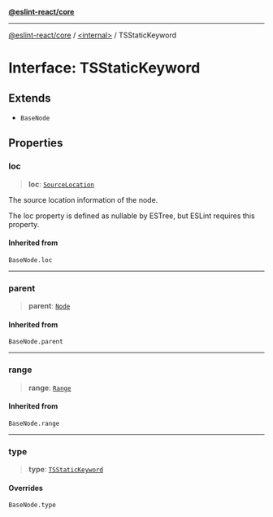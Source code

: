 [**@eslint-react/core**](../../README.md)

***

[@eslint-react/core](../../README.md) / [\<internal\>](../README.md) / TSStaticKeyword

# Interface: TSStaticKeyword

## Extends

- `BaseNode`

## Properties

### loc

> **loc**: [`SourceLocation`](SourceLocation.md)

The source location information of the node.

The loc property is defined as nullable by ESTree, but ESLint requires this property.

#### Inherited from

`BaseNode.loc`

***

### parent

> **parent**: [`Node`](../type-aliases/Node.md)

#### Inherited from

`BaseNode.parent`

***

### range

> **range**: [`Range`](../type-aliases/Range.md)

#### Inherited from

`BaseNode.range`

***

### type

> **type**: [`TSStaticKeyword`](../README.md#tsstatickeyword)

#### Overrides

`BaseNode.type`
